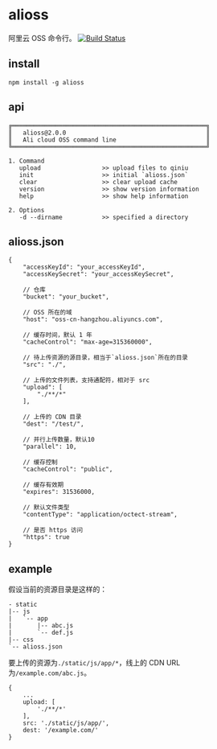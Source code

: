 # alioss
阿里云 OSS 命令行。
[![Build Status][travis-img]][travis-url] 


## install
```
npm install -g alioss
```


## api
```
╔══════════════════════════════════════════════════════╗
║   alioss@2.0.0                                       ║
║   Ali cloud OSS command line                         ║
╚══════════════════════════════════════════════════════╝

1. Command
   upload                 >> upload files to qiniu
   init                   >> initial `alioss.json`
   clear                  >> clear upload cache
   version                >> show version information
   help                   >> show help information

2. Options
   -d --dirname           >> specified a directory
```


## alioss.json
```
{
    "accessKeyId": "your_accessKeyId",
    "accessKeySecret": "your_accessKeySecret",

    // 仓库
    "bucket": "your_bucket",

    // OSS 所在的域
    "host": "oss-cn-hangzhou.aliyuncs.com",

    // 缓存时间，默认 1 年
    "cacheControl": "max-age=315360000",

    // 待上传资源的源目录，相当于`alioss.json`所在的目录
    "src": "./",

    // 上传的文件列表，支持通配符，相对于 src
    "upload": [
        "./**/*"
    ],

    // 上传的 CDN 目录
    "dest": "/test/",

    // 并行上传数量，默认10
    "parallel": 10,
    
    // 缓存控制
    "cacheControl": "public",
    
    // 缓存有效期
    "expires": 31536000,
    
    // 默认文件类型
    "contentType": "application/octect-stream",
    
    // 是否 https 访问
    "https": true
}
```

## example
假设当前的资源目录是这样的：
```
- static
|-- js
|   `-- app
|       |-- abc.js
|       `-- def.js
|-- css
`-- alioss.json
```
要上传的资源为`./static/js/app/*`，线上的 CDN URL 为`/example.com/abc.js`。
```
{
    ...
    upload: [
        './**/*'
    ],
    src: './static/js/app/',
    dest: '/example.com/'
}
```


[travis-img]: https://travis-ci.org/cloudcome/nodejs-alioss.svg?branch=master
[travis-url]: https://travis-ci.org/cloudcome/nodejs-alioss
